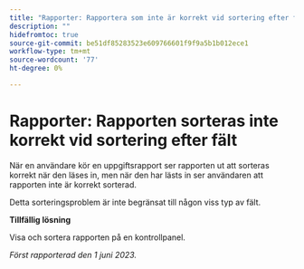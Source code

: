 ```yaml
---
title: "Rapporter: Rapportera som inte är korrekt vid sortering efter fält"
description: ""
hidefromtoc: true
source-git-commit: be51df85283523e609766601f9f9a5b1b012ece1
workflow-type: tm+mt
source-wordcount: '77'
ht-degree: 0%

---
```



# Rapporter: Rapporten sorteras inte korrekt vid sortering efter fält


När en användare kör en uppgiftsrapport ser rapporten ut att sorteras korrekt när den läses in, men när den har lästs in ser användaren att rapporten inte är korrekt sorterad.

Detta sorteringsproblem är inte begränsat till någon viss typ av fält.

**Tillfällig lösning**

Visa och sortera rapporten på en kontrollpanel.

_Först rapporterad den 1 juni 2023._